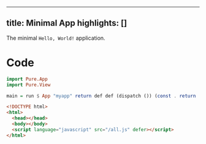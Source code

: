 ----------------
title: Minimal App
highlights: []
----------------

The minimal `Hello, World!` application.

# Code

```haskell
import Pure.App
import Pure.View

main = run $ App "myapp" return def def (dispatch ()) (const . return . partial $ simple "Home" (fromTxt "Hello, World!"))
```

```html
<!DOCTYPE html>
<html>
  <head></head>
  <body></body>
  <script language="javascript" src="/all.js" defer></script>
</html>
```

